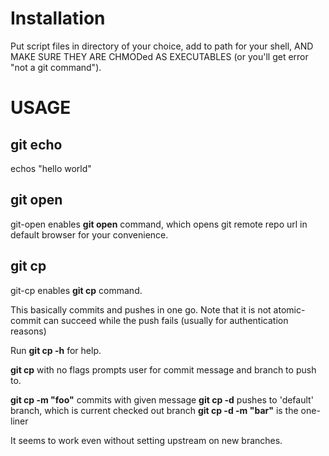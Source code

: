 # Installation
Put script files in directory of your choice, add to path for your shell, AND MAKE SURE THEY ARE CHMODed AS EXECUTABLES (or you'll get error "not a git command"). 

# USAGE

## git echo ##
echos "hello world" 

## git open ##

git-open enables **git open** command, which opens git remote repo url in default browser for your convenience. 

## git cp ##

git-cp enables **git cp** command. 

This basically commits and pushes in one go. Note that it is not atomic- commit can succeed while the push fails (usually for authentication reasons) 

Run **git cp -h** for help. 

**git cp** with no flags prompts user for commit message and branch to push to.
  
**git cp -m "foo"** commits with given message 
**git cp -d** pushes to 'default' branch, which is current checked out branch 
**git cp -d -m "bar"** is the one-liner 

It seems to work even without setting upstream on new branches. 
